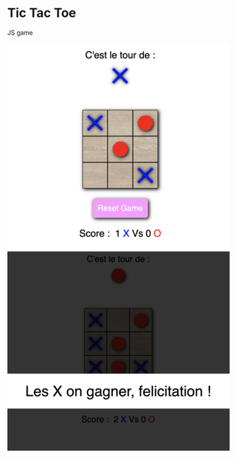 # Tic Tac Toe

JS game

![visusal of TicTacToe 1](./img/tictactoe1.png "Game of Tic Tac Toe")
![visusal of TicTacToe 2](./img/tictactoe2.png "A player win")

